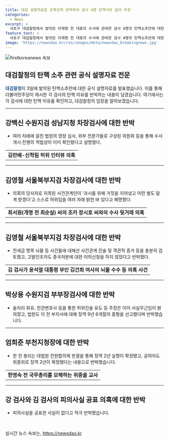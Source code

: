 ```yaml
---
title: 대검 설명자료로 조목조목 반박하여 검사 4명 탄핵사유 없어 주장
categories:
  - News
excerpt: >
  서초구 대검찰청에서 발의된 이재명 전 대표의 수사에 관여한 검사 4명의 탄핵소추안에 대한 대검찰청의 반박 내용이 공개됐다. 대검은 각 검사의 탄핵 이유를 부인하고, 수사과정의 적법성을 강조했다. 각 검사에 대한 의혹을 하나씩 반박하며, 민주당의 탄핵 소추안이 근거가 없다는 입장을 강조했다. 
feature_text: >
  서초구 대검찰청에서 발의된 이재명 전 대표의 수사에 관여한 검사 4명의 탄핵소추안에 대한 대검찰청의 반박 내용이 공개됐다. 대검은 각 검사의 탄핵 이유를 부인하고, 수사과정의 적법성을 강조했다. 각 검사에 대한 의혹을 하나씩 반박하며, 민주당의 탄핵 소추안이 근거가 없다는 입장을 강조했다. 
image: 'https://newsdao.kr/res/images/meta/newsdao_breakingnews.jpg'
---
```


<p><img src="https://newsdao.kr/res/images/meta/newsdao_breakingnews.jpg" alt="firstkoreanews 속보" /></p>

<h2 data-ke-size="size26">대검찰청의 탄핵 소추 관련 공식 설명자료 전문</h2>

<p data-ke-size="size16"><b><span style="color: #1a5490;">대검찰청</span></b>이 3일에 발의된 탄핵소추안에 대한 공식 설명자료를 발표했습니다. 이를 통해 더불어민주당이 제시한 각 검사의 탄핵 이유를 반박하는 내용이 담겼습니다. 여기에서는 각 검사에 대한 탄핵 이유를 확인하고, 대검찰청의 입장을 알아보겠습니다.</p>

<hr>

<h2 data-ke-size="size26">강백신 수원지검 성남지청 차장검사에 대한 반박</h2>

<ul>
  <li>여러 차례에 걸친 법원의 영장 심사, 외부 전문가들로 구성된 위원회 등을 통해 수사 개시·진행의 적법성이 이미 확인됐다고 설명했다.</li>
</ul>

<table>
  <tr>
    <td style="text-align: center; height: 17px;"><b>김만배-신학림 허위 인터뷰 의혹</b></td>
  </tr>
</table>

<hr>

<h2 data-ke-size="size26">김영철 서울북부지검 차장검사에 대한 반박</h2>

<ul>
  <li>의혹의 당사자로 지목된 사건관계인이 ‘과시를 위해 거짓을 지어냈고 어떤 벌도 달게 받겠다’고 스스로 허위임을 여러 차례 밝힌 바 있다고 해명했다. </li>
</ul>

<table>
  <tr>
    <td style="text-align: center; height: 17px;"><b>최서원(개명 전 최순실) 씨의 조카 장시호 씨와의 수사 뒷거래 의혹</b></td>
  </tr>
</table>

<hr>

<h2 data-ke-size="size26">김영철 서울북부지검 차장검사에 대한 반박</h2>

<ul>
  <li>전세금 명목 뇌물 등 사건들에 대해선 사건관계 진술 및 객관적 증거 등을 충분히 검토했고, 고발인조차도 종국처분에 대한 이의신청을 하지 않았다고 반박했다.  </li>
</ul>

<table>
  <tr>
    <td style="text-align: center; height: 17px;"><b>김 검사가 윤석열 대통령 부인 김건희 여사의 뇌물 수수 등 의혹 사건</b></td>
  </tr>
</table>

<hr>

<h2 data-ke-size="size26">박상용 수원지검 부부장검사에 대한 반박</h2>

<ul>
  <li>술자리 회유, 전관변호사 등을 통한 허위진술 유도 등 주장은 이미 사실무근임이 밝혀졌고, 법원도 이 전 부지사에 대해 징역 9년 6개월의 중형을 선고했다며 반박했습니다.</li>
</ul>

<hr>

<h2 data-ke-size="size26">엄희준 부천지청장에 대한 반박</h2>

<ul>
  <li>한 전 총리는 대법원 전원합의체 판결을 통해 징역 2년 실형이 확정됐고, 공여자도 위증죄로 징역 2년이 확정됐다는 내용으로 반박했습니다.  </li>
</ul>

<table>
  <tr>
    <td style="text-align: center; height: 17px;"><b>한명숙 전 국무총리를 모해하는 위증을 교사</b></td>
  </tr>
</table>

<hr>

<h2 data-ke-size="size26">강 검사와 김 검사의 피의사실 공표 의혹에 대한 반박</h2>

<ul>
  <li>피의사실을 공표한 사실이 없다고 적극 반박했습니다.</li>
</ul>

<p data-ke-size="size16">&nbsp;</p>
실시간 뉴스 속보는, <a href="https://newsdao.kr" rel="dofollow">https://newsdao.kr</a>


